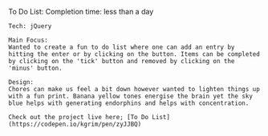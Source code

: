 To Do List:
Completion time: less than a day

    Tech: jQuery

    Main Focus:
    Wanted to create a fun to do list where one can add an entry by hitting the enter or by clicking on the button. Items can be completed by clicking on the 'tick' button and removed by clicking on the 'minus' button.

    Design:
    Chores can make us feel a bit down however wanted to lighten things up with a fun print. Banana yellow tones energise the brain yet the sky blue helps with generating endorphins and helps with concentration.

    Check out the project live here; [To Do List](https://codepen.io/kgrim/pen/zyJJBQ)
